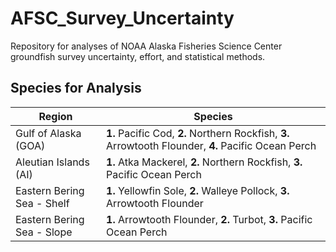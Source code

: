 # AFSC_Survey_Uncertainty
Repository for analyses of NOAA Alaska Fisheries Science Center groundfish survey uncertainty, effort, and statistical methods.

## Species for Analysis

Region                      | Species
----------------------------|---------------------------------
Gulf of Alaska (GOA)        | **1.** Pacific Cod, **2.** Northern Rockfish, **3.** Arrowtooth Flounder, **4.** Pacific Ocean Perch
Aleutian Islands (AI)       | **1.** Atka Mackerel, **2.** Northern Rockfish, **3.** Pacific Ocean Perch
Eastern Bering Sea - Shelf  | **1.** Yellowfin Sole, **2.** Walleye Pollock, **3.** Arrowtooth Flounder
Eastern Bering Sea - Slope  | **1.** Arrowtooth Flounder, **2.** Turbot, **3.** Pacific Ocean Perch
